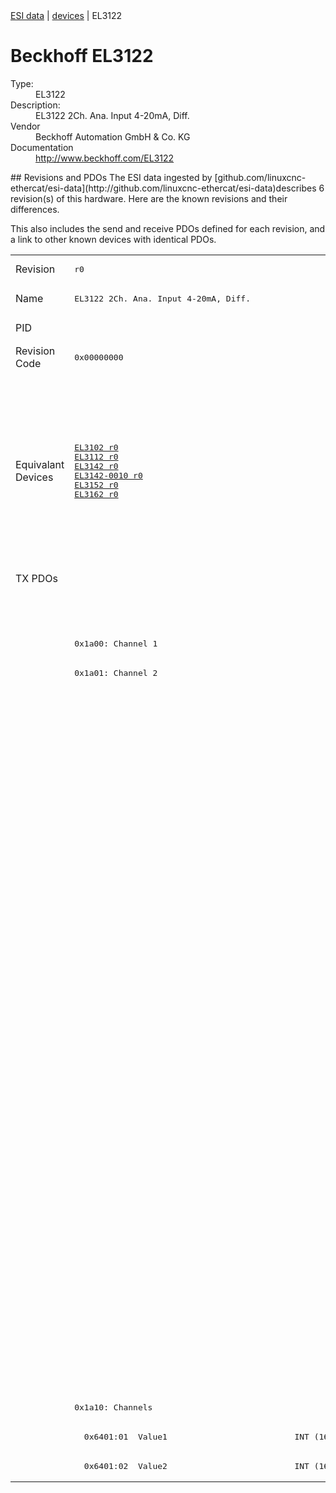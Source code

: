 <div class="nav"><a href="/esi-data">ESI data</a> | <a href="/esi-data/devices">devices</a> | EL3122</div>

#  Beckhoff EL3122

<dl>
  <dt>Type:</dt><dd>EL3122</dd>
  <dt>Description:</dt><dd>EL3122 2Ch. Ana. Input 4-20mA, Diff.</dd>
  <dt>Vendor</dt><dd>Beckhoff Automation GmbH & Co. KG</dd>
  <dt>Documentation</dt><dd><a href="http://www.beckhoff.com/EL3122">http://www.beckhoff.com/EL3122</a></dd>
</dl>
## Revisions and PDOs
The ESI data ingested by [github.com/linuxcnc-ethercat/esi-data](http://github.com/linuxcnc-ethercat/esi-data)describes 6 revision(s) of this hardware.  Here are the known revisions and their differences.

This also includes the send and receive PDOs defined for each revision, and a link to other known devices with identical PDOs.

<table>
<tr >
<td class="first">Revision</td>
<td ><pre>r0</pre></td>
<td ><pre>r16</pre></td>
<td ><pre>r17</pre></td>
<td ><pre>r18</pre></td>
<td ><pre>r19</pre></td>
<td ><pre>r9995</pre></td>
</tr>
<tr >
<td class="first">Name</td>
<td ><pre>EL3122 2Ch. Ana. Input 4-20mA, Diff.</pre></td>
<td  colspan=4 align="center"><pre>EL3122 2Ch. Ana Input 4-20mA, Diff.</pre></td>
<td ><pre>EL3122 2Ch. Ana. Input 4-20mA, DIFF</pre></td>
</tr>
<tr >
<td class="first">PID</td>
<td  colspan=6 align="center"><pre>0x0c323052</pre></td>
</tr>
<tr >
<td class="first">Revision Code</td>
<td ><pre>0x00000000</pre></td>
<td ><pre>0x00100000</pre></td>
<td ><pre>0x00110000</pre></td>
<td ><pre>0x00120000</pre></td>
<td ><pre>0x00130000</pre></td>
<td ><pre>0x270b0000</pre></td>
</tr>
<tr >
<td class="first">Equivalant Devices</td>
<td ><pre><a href="EL3102">EL3102 r0</a><br/><a href="EL3112">EL3112 r0</a><br/><a href="EL3142">EL3142 r0</a><br/><a href="EL3142-0010">EL3142-0010 r0</a><br/><a href="EL3152">EL3152 r0</a><br/><a href="EL3162">EL3162 r0</a></pre></td>
<td  colspan=3 align="center"><pre><a href="EL3102">EL3102 r16</a><br/><a href="EL3102">EL3102 r17</a><br/><a href="EL3102">EL3102 r18</a><br/><a href="EL3112">EL3112 r16</a><br/><a href="EL3112">EL3112 r17</a><br/><a href="EL3112">EL3112 r18</a><br/><a href="EL3142">EL3142 r16</a><br/><a href="EL3142">EL3142 r17</a><br/><a href="EL3142">EL3142 r18</a><br/><a href="EL3142-0010">EL3142-0010 r16</a><br/><a href="EL3142-0010">EL3142-0010 r17</a><br/><a href="EL3142-0010">EL3142-0010 r18</a><br/><a href="EL3142-0010">EL3142-0010 r19</a><br/><a href="EL3152">EL3152 r16</a><br/><a href="EL3152">EL3152 r17</a><br/><a href="EL3152">EL3152 r18</a><br/><a href="EL3162">EL3162 r16</a><br/><a href="EL3162">EL3162 r17</a><br/><a href="EL3162">EL3162 r18</a></pre></td>
<td ><pre><a href="EL3112">EL3112 r19</a><br/><a href="EL3112-0011">EL3112-0011 r16</a><br/><a href="EL3142">EL3142 r19</a><br/><a href="EL3142-0010">EL3142-0010 r20</a><br/><a href="EL3142-0010">EL3142-0010 r21</a><br/><a href="EL3152">EL3152 r19</a><br/><a href="EL3162">EL3162 r19</a></pre></td>
<td ><pre><a href="EL3112">EL3112 r9995</a><br/><a href="EL3142">EL3142 r9995</a><br/><a href="EL3142">EL3142 r9996</a></pre></td>
</tr>
<tr class="txpdo pdosection">
<td class="first" rowspan=31 valign=top>TX PDOs</td>
<td colspan=5 align="left"></td>
<td><pre>: </pre></td>
<td></td>
</tr>
<tr class="txpdo pdosection">
<td  colspan=5 align="left"></td>
<td ><pre>: </pre></td>
</tr>
<tr class="txpdo pdosection">
<td  colspan=5 align="left"><pre>0x1a00: Channel 1</pre></td>
<td ></td>
</tr>
<tr class="txpdo pdosection">
<td  colspan=5 align="left"><pre>0x1a01: Channel 2</pre></td>
<td ></td>
</tr>
<tr class="txpdo pdosection">
<td ></td>
<td  colspan=4 align="left"><pre>0x1a02: AI Standard Channel 1</pre></td>
<td ></td>
</tr>
<tr class="txpdo">
<td ></td>
<td  colspan=4 align="left"><pre>  0x6000:01  Status__Underrange              BOOL</pre></td>
<td ></td>
</tr>
<tr class="txpdo">
<td ></td>
<td  colspan=4 align="left"><pre>  0x6000:02  Status__Overrange               BOOL</pre></td>
<td ></td>
</tr>
<tr class="txpdo">
<td ></td>
<td  colspan=4 align="left"><pre>  0x6000:03  Status__Limit 1                 BIT2 (2 bits)</pre></td>
<td ></td>
</tr>
<tr class="txpdo">
<td ></td>
<td  colspan=4 align="left"><pre>  0x6000:05  Status__Limit 2                 BIT2 (2 bits)</pre></td>
<td ></td>
</tr>
<tr class="txpdo">
<td ></td>
<td  colspan=4 align="left"><pre>  0x6000:07  Status__Error                   BOOL</pre></td>
<td ></td>
</tr>
<tr class="txpdo">
<td  colspan=4 align="left"></td>
<td ><pre>  0x6000:0e  Status__Sync error              BOOL</pre></td>
<td ></td>
</tr>
<tr class="txpdo">
<td  colspan=4 align="left"></td>
<td ><pre>  0x6000:0f  Status__TxPDO State             BOOL</pre></td>
<td ></td>
</tr>
<tr class="txpdo">
<td  colspan=4 align="left"></td>
<td ><pre>  0x6000:10  Status__TxPDO Toggle            BOOL</pre></td>
<td ></td>
</tr>
<tr class="txpdo">
<td ></td>
<td  colspan=4 align="left"><pre>  0x6000:11  Value                           INT (16 bits)</pre></td>
<td ></td>
</tr>
<tr class="txpdo pdosection">
<td ></td>
<td  colspan=4 align="left"><pre>0x1a03: AI Compact Channel 1</pre></td>
<td ></td>
</tr>
<tr class="txpdo">
<td ></td>
<td  colspan=4 align="left"><pre>  0x6000:11  Value                           INT (16 bits)</pre></td>
<td ></td>
</tr>
<tr class="txpdo pdosection">
<td ></td>
<td  colspan=4 align="left"><pre>0x1a04: AI Standard Channel 2</pre></td>
<td ></td>
</tr>
<tr class="txpdo">
<td ></td>
<td  colspan=4 align="left"><pre>  0x6010:01  Status__Underrange              BOOL</pre></td>
<td ></td>
</tr>
<tr class="txpdo">
<td ></td>
<td  colspan=4 align="left"><pre>  0x6010:02  Status__Overrange               BOOL</pre></td>
<td ></td>
</tr>
<tr class="txpdo">
<td ></td>
<td  colspan=4 align="left"><pre>  0x6010:03  Status__Limit 1                 BIT2 (2 bits)</pre></td>
<td ></td>
</tr>
<tr class="txpdo">
<td ></td>
<td  colspan=4 align="left"><pre>  0x6010:05  Status__Limit 2                 BIT2 (2 bits)</pre></td>
<td ></td>
</tr>
<tr class="txpdo">
<td ></td>
<td  colspan=4 align="left"><pre>  0x6010:07  Status__Error                   BOOL</pre></td>
<td ></td>
</tr>
<tr class="txpdo">
<td  colspan=4 align="left"></td>
<td ><pre>  0x6010:0e  Status__Sync error              BOOL</pre></td>
<td ></td>
</tr>
<tr class="txpdo">
<td  colspan=4 align="left"></td>
<td ><pre>  0x6010:0f  Status__TxPDO State             BOOL</pre></td>
<td ></td>
</tr>
<tr class="txpdo">
<td  colspan=4 align="left"></td>
<td ><pre>  0x6010:10  Status__TxPDO Toggle            BOOL</pre></td>
<td ></td>
</tr>
<tr class="txpdo">
<td ></td>
<td  colspan=4 align="left"><pre>  0x6010:11  Value                           INT (16 bits)</pre></td>
<td ></td>
</tr>
<tr class="txpdo pdosection">
<td ></td>
<td  colspan=4 align="left"><pre>0x1a05: AI Compact Channel 2</pre></td>
<td ></td>
</tr>
<tr class="txpdo">
<td ></td>
<td  colspan=4 align="left"><pre>  0x6010:11  Value                           INT (16 bits)</pre></td>
<td ></td>
</tr>
<tr class="txpdo pdosection">
<td  colspan=5 align="left"><pre>0x1a10: Channels</pre></td>
<td ></td>
</tr>
<tr class="txpdo">
<td ><pre>  0x6401:01  Value1                          INT (16 bits)</pre></td>
<td  colspan=3 align="left"><pre>  0x6401:01  Channel 1                       INT (16 bits)</pre></td>
<td  colspan=2 align="left"></td>
</tr>
<tr class="txpdo">
<td ><pre>  0x6401:02  Value2                          INT (16 bits)</pre></td>
<td  colspan=3 align="left"><pre>  0x6401:02  Channel 2                       INT (16 bits)</pre></td>
<td  colspan=2 align="left"></td>
</tr>
</table>
